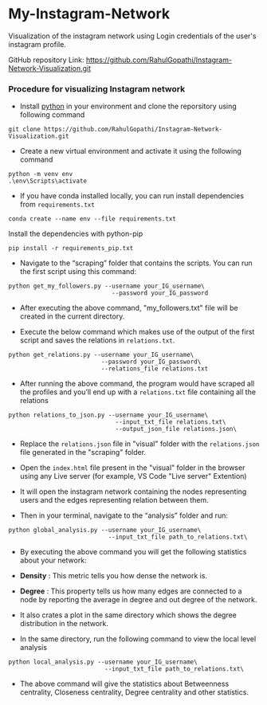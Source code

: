 # My-Instagram-Network

Visualization of the instagram network using Login credentials of the user's instagram profile.

GitHub repository Link: https://github.com/RahulGopathi/Instagram-Network-Visualization.git

### Procedure for visualizing Instagram network

- Install [python](https://www.python.org/downloads/) in your environment and clone the reporsitory using following command

```
git clone https://github.com/RahulGopathi/Instagram-Network-Visualization.git
```

- Create a new virtual environment and activate it using the following command

```
python -m venv env
.\env\Scripts\activate
```

- If you have conda installed locally, you can run install dependencies from `requirements.txt`

```
conda create --name env --file requirements.txt
```

Install the dependencies with python-pip

```
pip install -r requirements_pip.txt
```

- Navigate to the “scraping” folder that contains the scripts. You can run the first script using this command:

```
python get_my_followers.py --username your_IG_username\
                             --password your_IG_password
```

- After executing the above command, "my_followers.txt" file will be created in the current directory.

- Execute the below command which makes use of the output of the first script and saves the relations in `relations.txt`.

```
python get_relations.py --username your_IG_username\
                          --password your_IG_password\
                          --relations_file relations.txt
```

- After running the above command, the program would have scraped all the profiles and you’ll end up with a `relations.txt` file containing all the relations

```
python relations_to_json.py --username your_IG_username\
                              --input_txt_file relations.txt\
                              --output_json_file relations.json\
```

- Replace the `relations.json` file in "visual" folder with the `relations.json` file generated in the "scraping" folder.

- Open the `index.html` file present in the "visual" folder in the browser using any Live server (for example, VS Code "Live server" Extention)

- It will open the instagram network containing the nodes representing users and the edges representing relation between them.

- Then in your terminal, navigate to the “analysis” folder and run:

```
python global_analysis.py --username your_IG_username\
                            --input_txt_file path_to_relations.txt\
```

- By executing the above command you will get the following statistics about your network:
- **Density** : This metric tells you how dense the network is.
- **Degree** : This property tells us how many edges are connected to a node by reporting the average in degree and out degree of the network.
- It also crates a plot in the same directory which shows the degree distribution in the network.

- In the same directory, run the following command to view the local level analysis

```
python local_analysis.py --username your_IG_username\
                           --input_txt_file path_to_relations.txt\
```

- The above command will give the statistics about Betweenness centrality, Closeness centrality, Degree centrality and other statistics.
